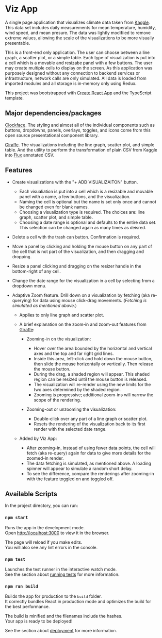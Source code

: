 # Viz App

A single page application that visualizes climate data taken from [Kaggle](https://www.kaggle.com/datasets/sumanthvrao/daily-climate-time-series-data). This data set includes daily measurements for mean temperature, humidity, wind speed, and mean presure. The data was lightly modifiied to remove extreme values, allowing the scale of the visualizations to be more visually presentable.

This is a front-end only application. The user can choose between a line graph, a scatter plot, or a simple table. Each type of visualization is put into a cell which is a movable and resizabe panel with a few buttons. The user may create multiple cells to display on the screen. As this application was purposely designed without any connection to backend services or infrastructure, network calls are only simulated. All data is loaded from imported modules and all storage is in-memory only using Redux.

This project was bootstrapped with [Create React App](https://github.com/facebook/create-react-app) and the TypeScript template.

## Major dependencies/packages

[Clockface](https://github.com/influxdata/clockface). The styling and almost all of the individual components such as buttons, dropdowns, panels, overlays, toggles, and icons come from this open source presentational component library.

[Giraffe](https://github.com/influxdata/giraffe). The visualizations including the line graph, scatter plot, and simple table. And the utility to perform the transformation of plain CSV from Kaggle into [Flux](https://www.influxdata.com/products/flux/) annotated CSV.

## Features

- Create visualizations with the "+ ADD VISUALIZAITON" button.

  - Each visualiation is put into a cell which is a resizable and movable panel with a name, a few buttons, and the visualization.
  - Naming the cell is optional but the name is set only once and cannot be changed even for blank names.
  - Choosing a visualization type is required. The choices are: line graph, scatter plot, and simple table.
  - Choosing a date range is optional and defaults to the entire data set. This selection can be changed again as many times as deisred.

- Delete a cell with the trash can button. Confirmation is required.

- Move a panel by clicking and holding the mouse button on any part of the cell that is not part of the visualization, and then dragging and dropping.

- Resize a panel clicking and dragging on the resizer handle in the bottom-right of any cell.

- Change the date range for the visualization in a cell by selecting from a dropdown menu.

- Adaptive Zoom feature. Drill down on a visualization by fetching (aka re-querying) for data using mouse click-drag movements. (_Fetching is simulated as mentioned above._)

  - Applies to only line graph and scatter plot.
  - A brief explanation on the zoom-in and zoom-out features from [Giraffe](https://github.com/influxdata/giraffe):

    - Zooming-in on the visualization:

      - Hover over the area bounded by the horizontal and vertical axes and the top and far right grid lines.
      - Inside this area, left-click and hold down the mouse button, then slide the mouse horizontally or vertically. Then release the mouse button.
      - During the drag, a shaded region will appear. This shaded region can be resized until the mouse button is released.
      - The visualization will re-render using the new limits for the two axes determined by the shaded region.
      - Zooming is progressive; additional zoom-ins will narrow the scope of the rendering.

    - Zooming-out or unzooming the visualization:
      - Double-click over any part of a line graph or scatter plot.
      - Resets the rendering of the visualization back to its first render with the selected date range.

  - Added by Viz App:
    - After zooming-in, instead of using fewer data points, the cell will fetch (aka re-query) again for data to give more details for the zoomed-in render.
    - The data fetching is simulated, as mentioned above. A loading spinner will appear to simulate a random short delay.
    - To see the difference, compare the renderings after zooming-in with the feature toggled on and toggled off.

## Available Scripts

In the project directory, you can run:

### `npm start`

Runs the app in the development mode.\
Open [http://localhost:3000](http://localhost:3000) to view it in the browser.

The page will reload if you make edits.\
You will also see any lint errors in the console.

### `npm test`

Launches the test runner in the interactive watch mode.\
See the section about [running tests](https://facebook.github.io/create-react-app/docs/running-tests) for more information.

### `npm run build`

Builds the app for production to the `build` folder.\
It correctly bundles React in production mode and optimizes the build for the best performance.

The build is minified and the filenames include the hashes.\
Your app is ready to be deployed!

See the section about [deployment](https://facebook.github.io/create-react-app/docs/deployment) for more information.
